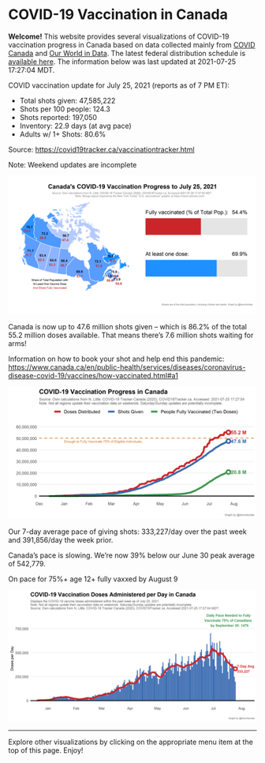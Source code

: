 COVID-19 Vaccination in Canada
==============================

**Welcome!** This website provides several visualizations of COVID-19
vaccination progress in Canada based on data collected mainly from
[COVID Canada](https://covid19tracker.ca/vaccinationtracker.html) and
[Our World in Data](https://ourworldindata.org/covid-vaccinations). The
latest federal distribution schedule is [available
here](https://www.canada.ca/en/public-health/services/diseases/2019-novel-coronavirus-infection/prevention-risks/covid-19-vaccine-treatment/vaccine-rollout.html).
The information below was last updated at 2021-07-25 17:27:04 MDT.

COVID vaccination update for July 25, 2021 (reports as of 7 PM ET):

-   Total shots given: 47,585,222
-   Shots per 100 people: 124.3
-   Shots reported: 197,050
-   Inventory: 22.9 days (at avg pace)
-   Adults w/ 1+ Shots: 80.6%

Source:
<a href="https://covid19tracker.ca/vaccinationtracker.html" class="uri">https://covid19tracker.ca/vaccinationtracker.html</a>

Note: Weekend updates are incomplete

![](Plots/plot_main.png)

Canada is now up to 47.6 million shots given – which is 86.2% of the
total 55.2 million doses available. That means there’s 7.6 million shots
waiting for arms!

Information on how to book your shot and help end this pandemic:
<a href="https://www.canada.ca/en/public-health/services/diseases/coronavirus-disease-covid-19/vaccines/how-vaccinated.html#a1" class="uri">https://www.canada.ca/en/public-health/services/diseases/coronavirus-disease-covid-19/vaccines/how-vaccinated.html#a1</a>

![](Plots/plot_total.png)

Our 7-day average pace of giving shots: 333,227/day over the past week
and 391,856/day the week prior.

Canada’s pace is slowing. We’re now 39% below our June 30 peak average
of 542,779.

On pace for 75%+ age 12+ fully vaxxed by August 9

![](Plots/pace_national.png)

------------------------------------------------------------------------

Explore other visualizations by clicking on the appropriate menu item at
the top of this page. Enjoy!

